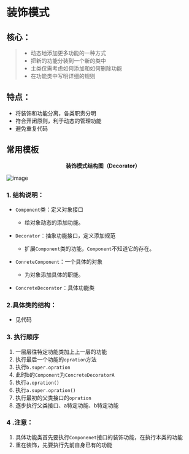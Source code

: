 # 装饰模式

## **核心：**

> * 动态地添加更多功能的一种方式
> * 把新的功能分装到一个新的类中
> * 主类仅需考虑如何添加和如何删除功能
> * 在功能类中写明详细的规则



## 特点：

* 将装饰和功能分离，各类职责分明
* 符合开闭原则，利于动态的管理功能
* 避免重复代码



## 常用模板


**<center>装饰模式结构图（Decorator）</center>**


![image](https://user-images.githubusercontent.com/80476712/160964043-5c2a33cc-b15f-420c-a4eb-573aaf8619e4.png)


### 1. 结构说明：

* `Component`类：定义对象接口
  * 给对象动态的添加功能。

* `Decorator`：抽象功能接口，定义添加规范
  * 扩展`Component`类的功能，`Component`不知道它的存在。
* `ConreteComponent`：一个具体的对象
  * 为对象添加具体的职能。
* `ConcreteDecorator`：具体功能类



### 2.具体类的结构：

* 见代码

### 3. 执行顺序

1. 一层层往特定功能类加上上一层的功能
2. 执行最后一个功能的`opration`方法
3. 执行`b.super.opration`
4. 此时b的`Component`为`ConcreteDecoratorA`
5. 执行`a.opration()`
6. 执行`a.super.opration()`
7. 执行最初的父类接口的`opration`
8. 逐步执行父类接口、a特定功能、b特定功能



### 4 .注意：

1. 具体功能类首先要执行`Componenet`接口的装饰功能，在执行本类的功能
2. 重在装饰，先要执行先前自身已有的功能

